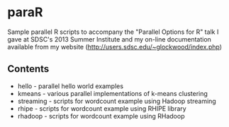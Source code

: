 paraR
=====

Sample parallel R scripts to accompany the "Parallel Options for R" talk I gave
at SDSC's 2013 Summer Institute and my on-line documentation available from my
website (http://users.sdsc.edu/~glockwood/index.php)

Contents
-------
* hello - parallel hello world examples
* kmeans - various parallel implementations of k-means clustering
* streaming - scripts for wordcount example using Hadoop streaming
* rhipe - scripts for wordcount example using RHIPE library
* rhadoop - scripts for wordcount example using RHadoop
